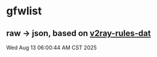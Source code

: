 # gfwlist
## raw -> json, based on [v2ray-rules-dat](https://github.com/Loyalsoldier/v2ray-rules-dat)
Wed Aug 13 06:00:44 AM CST 2025

